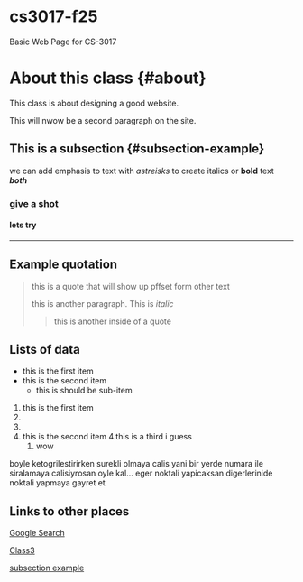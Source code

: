 # cs3017-f25
Basic Web Page for CS-3017

# About this class {#about}
This class is about designing a good website. 

This will nwow be a second paragraph on the site. 

## This is a subsection {#subsection-example}
we can add emphasis to text with *astreisks* to create italics or **bold** text ***both***

### give a shot 

#### lets try 

----------------------------------------------------------------------------------------------

## Example quotation
> this is a quote that will show up pffset form other text
>
> this is another paragraph. This is *italic*
>
> > this is another inside of a quote

## Lists of data 

+ this is the first item
+ this is the second item
  + this is should be sub-item

1. this is the first item
2. 
3. 
4. this is the second item
4.this is a third i guess
     1. wow

boyle ketogrilestirirken surekli olmaya calis yani bir yerde numara ile siralamaya calisiyrosan oyle kal... eger noktali yapicaksan digerlerinide noktali yapmaya gayret et 


## Links to other places 
[Google Search](https://google.com)

[Class3](class3.md)

[subsection example](#subsection-example)








